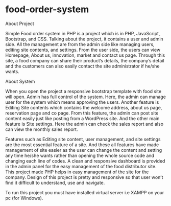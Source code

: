 # food-order-system
About Project


Simple Food order system in PHP is a project which is in PHP, JavaScript, Bootstrap, and CSS. Talking about the project, it contains a user and admin side. All the management are from the admin side like managing users, editing site contents, and settings. From the user side, the users can view Homepage, About us, innovation, market and contact us page. Through this site, a food company can share their product’s details, the company’s detail and the customers can also easily contact the site administrator if he/she wants.

About System


When you open the project a responsive bootstrap template with food site will open. Admin has full control of the system. Here, the admin can manage user for the system which means approving the users. Another feature is Editing Site contents which contains the welcome address, about us page, reservation page and co page. From this feature, the admin can post site content easily just like posting from a WordPress site. And the other main feature is Site settings. Here the admin can check the sales report and also can view the monthly sales report.


Features such as Editing site content, user management, and site settings are the most essential feature of a site. And these all features have made management of site easier as the user can change the content and setting any time he/she wants rather than opening the whole source code and changing each line of codes. A clean and responsive dashboard is provided in the admin panel for the easy management of the food distributor site. This project made PHP helps in easy management of the site for the company. Design of this project is pretty and responsive so that user won’t find it difficult to understand, use and navigate.

To run this project you must have installed virtual server i.e XAMPP on your pc (for Windows). 
